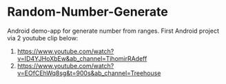 # Random-Number-Generate
Android demo-app for generate number from ranges. First Android project via 2 youtube clip below:
1. https://www.youtube.com/watch?v=ID4YJHoXbEw&ab_channel=TihomirRAdeff
2. https://www.youtube.com/watch?v=EOfCEhWq8sg&t=900s&ab_channel=Treehouse
